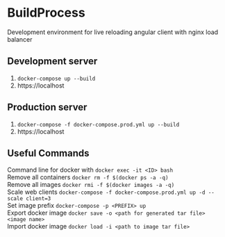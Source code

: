 # BuildProcess

Development environment for live reloading angular client with nginx load balancer

## Development server

1. `docker-compose up --build`
2. https://localhost

## Production server

1. `docker-compose -f docker-compose.prod.yml up --build`
2. https://localhost

## Useful Commands

   Command line for docker with <ID> `docker exec -it <ID> bash`  
   Remove all containers `docker rm -f $(docker ps -a -q)`  
   Remove all images `docker rmi -f $(docker images -a -q)`  
   Scale web clients `docker-compose -f docker-compose.prod.yml up -d --scale client=3`  
   Set image prefix `docker-compose -p <PREFIX> up`  
   Export docker image `docker save -o <path for generated tar file> <image name>`  
   Import docker image `docker load -i <path to image tar file>`  

